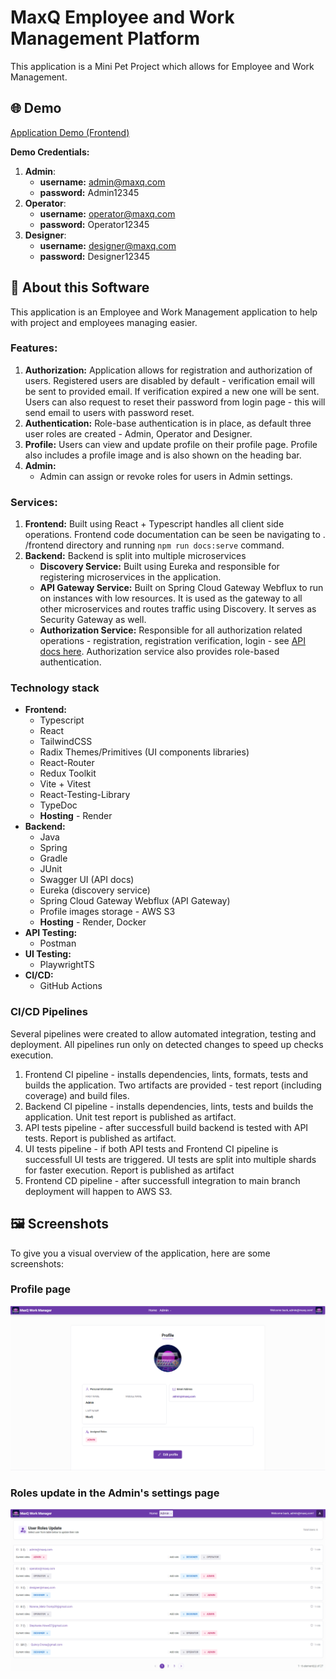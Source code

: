 # MaxQ Employee and Work Management Platform

This application is a Mini Pet Project which allows for Employee and Work
Management.

## 🌐 Demo

[Application Demo (Frontend)](http://employee-work-management.s3-website.eu-west-3.amazonaws.com/)

**Demo Credentials:**

1. **Admin**:
    - **username:** admin@maxq.com
    - **password:** Admin12345
2. **Operator**:
    - **username:** operator@maxq.com
    - **password:** Operator12345
3. **Designer**:
    - **username:** designer@maxq.com
    - **password:** Designer12345

## 📖 About this Software

This application is an Employee and Work Management application to help with
project and employees managing easier.

### Features:

1. **Authorization:** Application allows for registration and authorization
   of users. Registered users are disabled by default - verification email
   will be sent to provided email. If verification expired a new one will be
   sent. Users can also request to reset their password from login page -
   this will send email to users with password reset.
2. **Authentication:** Role-base authentication is in place, as default
   three user roles are created - Admin, Operator and Designer.
3. **Profile:** Users can view and update profile on their profile page.
   Profile also includes a profile image and is also shown on the heading bar.
4. **Admin:**
    - Admin can assign or revoke roles for users in Admin settings.

### Services:

1. **Frontend:** Built using React + Typescript handles all client side
   operations. Frontend code documentation can be seen be navigating to .
   /frontend directory and running `npm run docs:serve` command.
2. **Backend:** Backend is split into multiple microservices
    * **Discovery Service:** Built using Eureka and responsible for
      registering microservices in the application.
    * **API Gateway Service:** Built on Spring Cloud Gateway Webflux to run
      on instances with low resources. It is used as the gateway to all
      other microservices and routes traffic using Discovery. It serves as
      Security Gateway as well.
    * **Authorization Service:** Responsible for all authorization related
      operations - registration, registration verification, login -
      see [API docs here](https://authorization-service-0h7q.onrender.com/swagger-ui.html).
      Authorization service also provides role-based authentication.

### Technology stack

* **Frontend:**
    * Typescript
    * React
    * TailwindCSS
    * Radix Themes/Primitives (UI components libraries)
    * React-Router
    * Redux Toolkit
    * Vite + Vitest
    * React-Testing-Library
    * TypeDoc
    * **Hosting** - Render
* **Backend:**
    * Java
    * Spring
    * Gradle
    * JUnit
    * Swagger UI (API docs)
    * Eureka (discovery service)
    * Spring Cloud Gateway Webflux (API Gateway)
    * Profile images storage - AWS S3
    * **Hosting** - Render, Docker
* **API Testing:**
    * Postman
* **UI Testing:**
    * PlaywrightTS
* **CI/CD:**
    * GitHub Actions

### CI/CD Pipelines

Several pipelines were created to allow automated integration, testing and
deployment. All pipelines run only on detected changes to speed up checks
execution.

1. Frontend CI pipeline - installs dependencies, lints, formats, tests and
   builds the application. Two artifacts are provided - test report
   (including coverage) and build files.
2. Backend CI pipeline - installs dependencies, lints, tests and builds the
   application. Unit test report is published as artifact.
3. API tests pipeline - after successfull build backend is tested with API
   tests. Report is published as artifact.
4. UI tests pipeline - if both API tests and Frontend CI pipeline is
   successfull UI tests are triggered. UI tests are split into
   multiple shards for faster execution. Report is published as artifact
5. Frontend CD pipeline - after successfull integration to main branch
   deployment will happen to AWS S3.

## 🖼️ Screenshots

To give you a visual overview of the application, here are some screenshots:

### Profile page

![Profile page](profilePage.png)

### Roles update in the Admin's settings page

![Roles update in the Admin's settings page](rolesUpdate.png)
